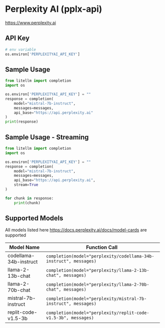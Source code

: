 # Perplexity AI (pplx-api)
https://www.perplexity.ai

## API Key
```python
# env variable
os.environ['PERPLEXITYAI_API_KEY']
```

## Sample Usage
```python
from litellm import completion
import os

os.environ['PERPLEXITYAI_API_KEY'] = ""
response = completion(
    model="mistral-7b-instruct", 
    messages=messages,
    api_base="https://api.perplexity.ai"
)
print(response)
```

## Sample Usage - Streaming
```python
from litellm import completion
import os

os.environ['PERPLEXITYAI_API_KEY'] = ""
response = completion(
    model="mistral-7b-instruct", 
    messages=messages,
    api_base="https://api.perplexity.ai",
    stream=True
)

for chunk in response:
    print(chunk)
```


## Supported Models
All models listed here https://docs.perplexity.ai/docs/model-cards are supported

| Model Name               | Function Call                                                                                                                                                      |
|--------------------------|------------------------------------------------------------------------------------------------------------------------------------------------------------------|
| codellama-34b-instruct | `completion(model="perplexity/codellama-34b-instruct", messages)` | 
| llama-2-13b-chat | `completion(model="perplexity/llama-2-13b-chat", messages)` | 
| llama-2-70b-chat | `completion(model="perplexity/llama-2-70b-chat", messages)` | 
| mistral-7b-instruct | `completion(model="perplexity/mistral-7b-instruct", messages)` | 
| replit-code-v1.5-3b | `completion(model="perplexity/replit-code-v1.5-3b", messages)` |





